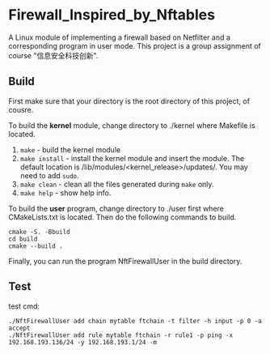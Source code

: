 # Firewall_Inspired_by_Nftables
A Linux module of implementing a firewall based on Netfilter and a corresponding program in user mode. This project is a group assignment of course "信息安全科技创新".

## Build

First make sure that your directory is the root directory of this project, of cousre.

To build the **kernel** module, change directory to ./kernel where Makefile is located.

1. `make` - build the kernel module
2. `make install` - install the kernel module and insert the module. The default location is /lib/modules/<kernel_release>/updates/. You may need to add `sudo`.
3. `make clean` - clean all the files generated during `make` only. 
4. `make help` - show help info.

To build the **user** program, change directory to ./user first where CMakeLists.txt is located. Then do the following commands to build.

```
cmake -S. -Bbuild
cd build
cmake --build .
```

Finally, you can run the program NftFirewallUser in the build directory.


## Test

test cmd:

```
./NftFirewallUser add chain mytable ftchain -t filter -h input -p 0 -a accept
./NftFirewallUser add rule mytable ftchain -r rule1 -p ping -x 192.168.193.136/24 -y 192.168.193.1/24 -m 
```